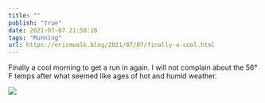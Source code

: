 ```yaml
---
title: ""
publish: "true"
date: 2021-07-07 21:50:16
tags: "Running"
url: https://ericmwalk.blog/2021/07/07/finally-a-cool.html
---
```


Finally a cool morning to get a run in again. I will not complain about the 56° F temps after what seemed like ages of hot and humid weather.


![](https://ericmwalk.blog/uploads/2021/383274becb.jpg)